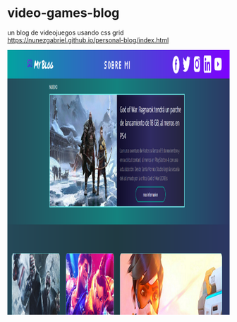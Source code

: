 # video-games-blog
un blog de videojuegos usando css grid
https://nunezgabriel.github.io/personal-blog/index.html

<img src="./assets/img/imgpage.png" alt="img" width="100%" height="600px" />
